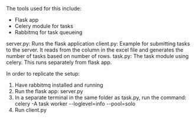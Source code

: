 The tools used for this include:
- Flask app
- Celery module for tasks
- Rabbitmq for task queueing

server.py: Runs the flask application
client.py: Example for submitting tasks to the server. It reads from the column in the excel file and generates the number of tasks based on number of rows.
task.py: The task module using celery. This runs separately from flask app.

In order to replicate the setup:
1. Have rabbitmq installed and running
2. Run the flask app: server.py
3. In a separate terminal in the same folder as task.py, run the command: celery -A task worker --loglevel=info --pool=solo
4. Run client.py